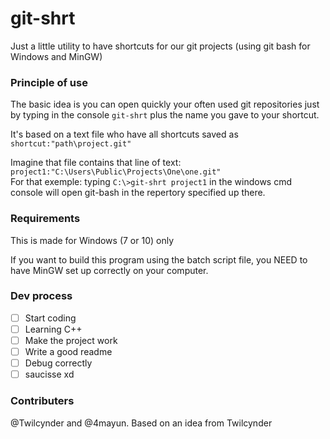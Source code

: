 # git-shrt

Just a little utility to have shortcuts for our git projects (using git bash for Windows and MinGW)

### Principle of use

The basic idea is you can open quickly your often used git repositories just by typing in the console ``git-shrt`` plus the name you gave to your shortcut.

It's based on a text file who have all shortcuts saved as ``shortcut:"path\project.git"``

Imagine that file contains that line of text: ``project1:"C:\Users\Public\Projects\One\one.git"``  
For that exemple: typing ``C:\>git-shrt project1`` in the windows cmd console will open git-bash in the repertory specified up there.

### Requirements

This is made for Windows (7 or 10) only

If you want to build this program using the batch script file, you NEED to have MinGW set up correctly on your computer. 

### Dev process

 - [ ] Start coding
 - [ ] Learning C++
 - [ ] Make the project work
 - [ ] Write a good readme
 - [ ] Debug correctly
 - [ ] saucisse xd

### Contributers

@Twilcynder and @4mayun. Based on an idea from Twilcynder
